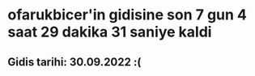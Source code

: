 # ofarukbicer'in gidisine son 7 gun 4 saat 29 dakika 31 saniye kaldi

## Gidis tarihi: 30.09.2022 :(